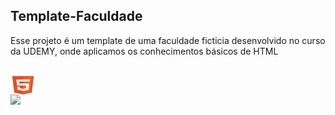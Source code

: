 ## Template-Faculdade

<div>
  <p>Esse projeto é um template de uma faculdade ficticia desenvolvido no curso da UDEMY, onde aplicamos os conhecimentos básicos de HTML</p>
</div>

<div style="display: inline_block"><br>
  <img align="center" alt="Rafa-HTML" height="30" width="40" src="https://raw.githubusercontent.com/devicons/devicon/master/icons/html5/html5-original.svg">
</div>

<div>
<img src="https://user-images.githubusercontent.com/87542593/212795072-68413886-d3f0-4a93-8cb5-7e1c118e8db1.jpeg"/>
</div>
